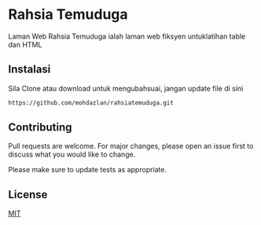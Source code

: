 # Rahsia Temuduga

Laman Web Rahsia Temuduga ialah laman web fiksyen untuklatihan table dan HTML

## Instalasi

Sila Clone atau download untuk mengubahsuai, jangan update file di sini

```bash
https://github.com/mohdazlan/rahsiatemuduga.git
```


## Contributing
Pull requests are welcome. For major changes, please open an issue first to discuss what you would like to change.

Please make sure to update tests as appropriate.

## License
[MIT](https://choosealicense.com/licenses/mit/)